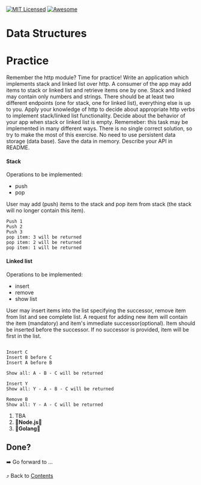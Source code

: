 [![MIT Licensed][icon-mit]][license]
[![Awesome][icon-awesome]][awesome]
&nbsp;&nbsp;&nbsp;&nbsp;&nbsp;&nbsp;

# Data Structures

# Practice

Remember the http module? Time for practice! Write an application which implements stack and linked list over http.
A consumer of the app may add items to stack or linked list and retrieve items one by one. Stack and linked may contain only numbers and strings. There should be at least two different endpoints (one for stack, one for linked list), everything else is up to you. Apply your knowledge of http to decide about appropriate http verbs to implement stack/linked list functionality. Decide about the behavior of your app when stack or linked list is empty.
Rememeber: this task may be implemented in many different ways. There is no single correct solution, so try to make the most of this exercise.
No need to use persistent data storage (data base). Save the data in memory.
Describe your API in README.

#### Stack

Operations to be implemented:

- push
- pop

User may add (push) items to the stack and pop item from stack (the stack will no longer contain this item).

```
Push 1
Push 2
Push 3
pop item: 3 will be returned
pop item: 2 will be returned
pop item: 1 will be returned
```

#### Linked list

Operations to be implemented:

- insert
- remove
- show list

User may insert items into the list specifying the successor, remove item from list and see complete list. A request for adding new item will contain the item (mandatory) and item's immediate successor(optional). Item should be inserted before the successor. If no successor is provided, item will be first in the list.

```

Insert C
Insert B before C
Insert A before B

Show all: A - B - C will be returned

Insert Y
Show all: Y - A - B - C will be returned

Remove B
Show all: Y - A - C will be returned

```

1. TBA
1. :vertical_traffic_light:**Node.js**:vertical_traffic_light:
1. :vertical_traffic_light:**Golang**:vertical_traffic_light:

## Done?

➡️ Go forward to ...

⤴️ Back to [Contents](../contents.md)

[icon-chat]: https://img.shields.io/badge/chat-on%20telegram-blue.svg
[icon-mit]: https://img.shields.io/badge/license-MIT-blue.svg
[icon-awesome]: https://cdn.rawgit.com/sindresorhus/awesome/d7305f38d29fed78fa85652e3a63e154dd8e8829/media/badge.svg
[license]: https://github.com/Kottans/web/blob/master/LICENSE.md
[awesome]: https://github.com/sindresorhus/awesome
